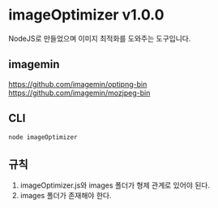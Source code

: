 # imageOptimizer v1.0.0
NodeJS로 만들었으며 이미지 최적화를 도와주는 도구입니다.

## imagemin
<https://github.com/imagemin/optipng-bin>
<https://github.com/imagemin/mozjpeg-bin>

## CLI
````javascript
node imageOptimizer
````

## 규칙
1. imageOptimizer.js와 images 폴더가 형제 관계로 있어야 된다.
2. images 폴더가 존재해야 한다.